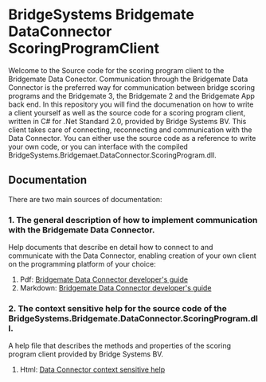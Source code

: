 # BridgeSystems Bridgemate DataConnector ScoringProgramClient
Welcome to the Source code for the scoring program client to the Bridgemate Data Conector.
Communication through the Bridgemate Data Connector is the preferred way for communication between bridge scoring programs and the Bridgemate 3, the Bridgemate 2 and the Bridgemate App back end.
In this repository you will find the documenation on how to write a client yourself as well as the source code for a scoring program client, written in C# for .Net Standard 2.0, provided by Bridge Systems BV. This client takes care of connecting, reconnecting and communication with the Data Connector. You can either use the source code as a reference to write your own code, or you can interface with the compiled BridgeSystems.Bridgemaet.DataConnector.ScoringProgram.dll.

## Documentation
There are two main sources of documentation:
### 1. The general description of how to implement communication with the Bridgemate Data Connector.
Help documents that describe en detail how to connect to and communicate with the Data Connector, enabling creation of your own client on the programming platform of your choice:
1. Pdf: [Bridgemate Data Connector developer's guide](https://github.com/bridgesystems/BridgeSystems.Bridgemate.DataConnector.ScoringProgramClient/blob/master/Documentation/Doc/Bridgemate%20Data%20Connector%20developers%20guide.pdf)
2. Markdown: [Bridgemate Data Connector developer's guide](https://github.com/bridgesystems/Bridgemate-Data-Connector-Scoring-Program-Client/blob/master/docs/MD/Bridgemate%20Data%20Connector%20developers%20guide.md)

### 2. The context sensitive help for the source code of the BridgeSystems.Bridgemate.DataConnector.ScoringProgram.dll.
A help file that describes the methods and properties of the scoring program client provided by Bridge Systems BV.
1. Html: [Data Connector context sensitive help](https://bridgesystems.github.io/Bridgemate-Data-Connector-Scoring-Program-Client/html/b11ca58b-c149-48f8-af9a-cf6a2c7bfe53.htm)
